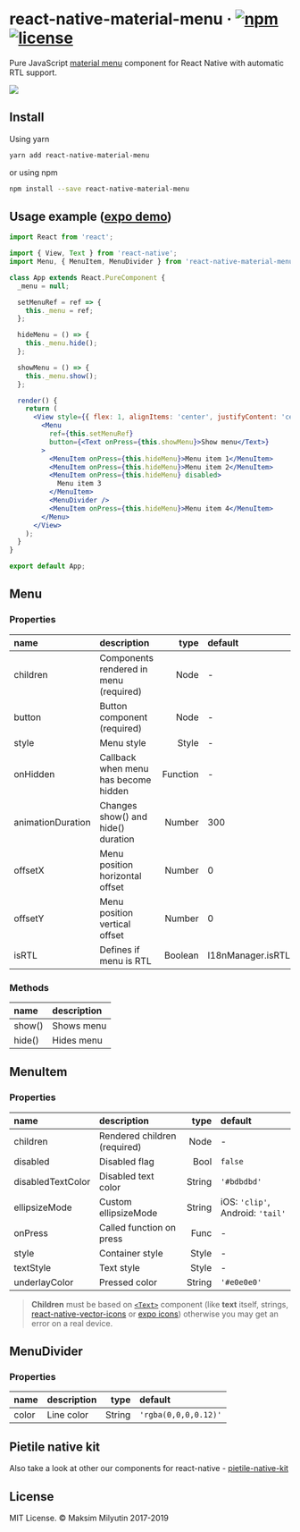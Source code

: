# react-native-material-menu &middot; [![npm](https://img.shields.io/npm/v/react-native-material-menu.svg)](https://www.npmjs.com/package/react-native-material-menu) [![license](https://img.shields.io/npm/l/react-native-material-menu.svg)](https://github.com/mxck/react-native-material-menu/blob/master/LICENSE)

Pure JavaScript [material
menu](https://material.io/guidelines/components/menus.html) component for React
Native with automatic RTL support.

<img src="https://media.giphy.com/media/3ov9jUvQH4U82JGNRC/giphy.gif" />

## Install

Using yarn

```sh
yarn add react-native-material-menu
```

or using npm

```sh
npm install --save react-native-material-menu
```

## Usage example ([expo demo](https://snack.expo.io/@mxck/react-native-material-menu-demo))

```jsx
import React from 'react';

import { View, Text } from 'react-native';
import Menu, { MenuItem, MenuDivider } from 'react-native-material-menu';

class App extends React.PureComponent {
  _menu = null;

  setMenuRef = ref => {
    this._menu = ref;
  };

  hideMenu = () => {
    this._menu.hide();
  };

  showMenu = () => {
    this._menu.show();
  };

  render() {
    return (
      <View style={{ flex: 1, alignItems: 'center', justifyContent: 'center' }}>
        <Menu
          ref={this.setMenuRef}
          button={<Text onPress={this.showMenu}>Show menu</Text>}
        >
          <MenuItem onPress={this.hideMenu}>Menu item 1</MenuItem>
          <MenuItem onPress={this.hideMenu}>Menu item 2</MenuItem>
          <MenuItem onPress={this.hideMenu} disabled>
            Menu item 3
          </MenuItem>
          <MenuDivider />
          <MenuItem onPress={this.hideMenu}>Menu item 4</MenuItem>
        </Menu>
      </View>
    );
  }
}

export default App;
```

## Menu

### Properties

| name              | description                            |     type | default           |
| :---------------- | :------------------------------------- | -------: | :---------------- |
| children          | Components rendered in menu (required) |     Node | -                 |
| button            | Button component (required)            |     Node | -                 |
| style             | Menu style                             |    Style | -                 |
| onHidden          | Callback when menu has become hidden   | Function | -                 |
| animationDuration | Changes show() and hide() duration     |   Number | 300               |
| offsetX           | Menu position horizontal offset        |   Number | 0                 |
| offsetY           | Menu position vertical offset          |   Number | 0                 |
| isRTL             | Defines if menu is RTL                 |  Boolean | I18nManager.isRTL |

### Methods

| name   | description |
| :----- | :---------- |
| show() | Shows menu  |
| hide() | Hides menu  |

## MenuItem

### Properties

| name              | description                  |   type | default                          |
| :---------------- | :--------------------------- | -----: | :------------------------------- |
| children          | Rendered children (required) |   Node | -                                |
| disabled          | Disabled flag                |   Bool | `false`                          |
| disabledTextColor | Disabled text color          | String | `'#bdbdbd'`                      |
| ellipsizeMode     | Custom ellipsizeMode         | String | iOS: `'clip'`, Android: `'tail'` |
| onPress           | Called function on press     |   Func | -                                |
| style             | Container style              |  Style | -                                |
| textStyle         | Text style                   |  Style | -                                |
| underlayColor     | Pressed color                | String | `'#e0e0e0'`                      |

> **Children** must be based on [`<Text>`][text component] component (like **text** itself, strings, [react-native-vector-icons] or [expo icons]) otherwise you may get an error on a real device.

## MenuDivider

### Properties

| name  | description |   type | default              |
| :---- | :---------- | -----: | :------------------- |
| color | Line color  | String | `'rgba(0,0,0,0.12)'` |

## Pietile native kit

Also take a look at other our components for react-native - [pietile-native-kit](https://github.com/pietile/pietile-native-kit)

## License

MIT License. © Maksim Milyutin 2017-2019

[text component]: https://facebook.github.io/react-native/docs/text.html
[react-native-vector-icons]: https://github.com/oblador/react-native-vector-icons
[expo icons]: https://docs.expo.io/versions/latest/guides/icons/
